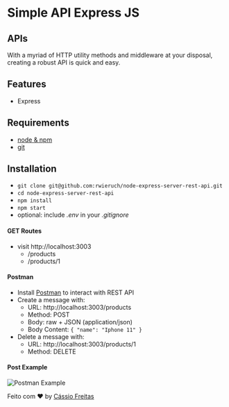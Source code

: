 # Simple API Express JS

## APIs

With a myriad of HTTP utility methods and middleware at your disposal, creating a robust API is quick and easy.

## Features

- Express

## Requirements

- [node & npm](https://nodejs.org/en/)
- [git](https://www.robinwieruch.de/git-essential-commands/)

## Installation

- `git clone git@github.com:rwieruch/node-express-server-rest-api.git`
- `cd node-express-server-rest-api`
- `npm install`
- `npm start`
- optional: include _.env_ in your _.gitignore_

#### GET Routes

- visit http://localhost:3003
  - /products
  - /products/1
  
#### Postman

- Install [Postman](https://www.getpostman.com/apps) to interact with REST API
- Create a message with:
  - URL: http://localhost:3003/products
  - Method: POST
  - Body: raw + JSON (application/json)
  - Body Content: `{ "name": "Iphone 11" }`
- Delete a message with:
  - URL: http://localhost:3003/products/1
  - Method: DELETE
  
#### Post Example
  
![Postman Example](https://github.com/cassiorsfreitas/Simple-API-Express.js/blob/main/img/postman.png)


Feito com ♥ by [Cássio Freitas](https://www.linkedin.com/in/cassiorsfreitas/)
